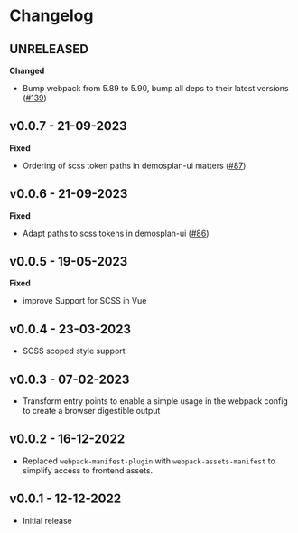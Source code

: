 # Changelog

## UNRELEASED

**Changed**

- Bump webpack from 5.89 to 5.90, bump all deps to their latest versions ([#139](https://github.com/demos-europe/demosplan-js-addon/pull/139))

## v0.0.7 - 21-09-2023

**Fixed**

- Ordering of scss token paths in demosplan-ui matters ([#87](https://github.com/demos-europe/demosplan-js-addon/pull/87))

## v0.0.6 - 21-09-2023

**Fixed**

- Adapt paths to scss tokens in demosplan-ui ([#86](https://github.com/demos-europe/demosplan-js-addon/pull/86))

## v0.0.5 - 19-05-2023

**Fixed**

- improve Support for SCSS in Vue

## v0.0.4 - 23-03-2023

- SCSS scoped style support

## v0.0.3 - 07-02-2023

- Transform entry points to enable a simple usage in the webpack config to create a browser digestible output 

## v0.0.2 - 16-12-2022

- Replaced `webpack-manifest-plugin` with `webpack-assets-manifest`
  to simplify access to frontend assets.

## v0.0.1 - 12-12-2022

- Initial release

